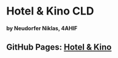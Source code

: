 # Hotel & Kino CLD
#### by Neudorfer Niklas, 4AHIF

## GitHub Pages: [Hotel & Kino](https://2122-4ahif-syp.github.io/01-cld-hotel-NiklasNeudorfer/)
